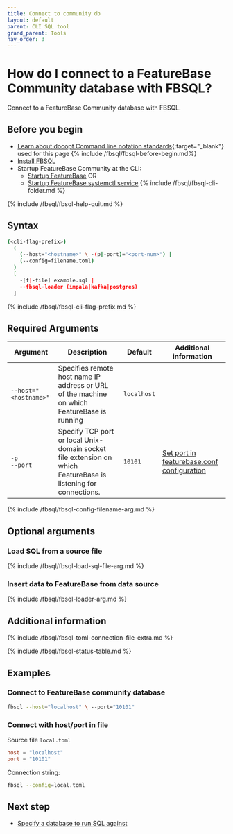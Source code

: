 ```yaml
---
title: Connect to community db
layout: default
parent: CLI SQL tool
grand_parent: Tools
nav_order: 3
---
```


# How do I connect to a FeatureBase Community database with FBSQL?

Connect to a FeatureBase Community database with FBSQL.

## Before you begin

* [Learn about docopt Command line notation standards](http://docopt.org/){:target="_blank"} used for this page
{% include /fbsql/fbsql-before-begin.md%}
* [Install FBSQL](/docs/tools/fbsql/fbsql-install)
* Startup FeatureBase Community at the CLI:
  * [Startup FeatureBase](/docs/community/com-startup-connect) OR
  * [Startup FeatureBase systemctl service](/docs/community/com-config/com-config-service-fb-manage)
{% include /fbsql/fbsql-cli-folder.md %}

{% include /fbsql/fbsql-help-quit.md %}

## Syntax

```sh
(<cli-flag-prefix>)
  (
    (--host="<hostname>" \ -(p|-port)="<port-num>") |
    (--config=filename.toml)
  )
  [
    -[f|-file] example.sql |
    --fbsql-loader (impala|kafka|postgres)
  ]
```

{% include /fbsql/fbsql-cli-flag-prefix.md %}

## Required Arguments

| Argument | Description | Default | Additional information |
|---|---|---|---|
| `--host="<hostname>"` | Specifies remote host name IP address or URL of the machine on which FeatureBase is running | `localhost` |  |
| `-p`<br>`--port` | Specify TCP port or local Unix-domain socket file extension on which FeatureBase is listening for connections. | `10101` | [Set port in featurebase.conf configuration](/docs/community/com-config/com-config-flags) |
{% include /fbsql/fbsql-config-filename-arg.md %}

## Optional arguments

### Load SQL from a source file

{% include /fbsql/fbsql-load-sql-file-arg.md %}

### Insert data to FeatureBase from data source

{% include /fbsql/fbsql-loader-arg.md %}

## Additional information

{% include /fbsql/fbsql-toml-connection-file-extra.md %}

{% include /fbsql/fbsql-status-table.md %}

## Examples

### Connect to FeatureBase community database

```sh
fbsql --host="localhost" \ --port="10101"
```

### Connect with host/port in file

Source file `local.toml`
```toml
host = "localhost"
port = "10101"
```
Connection string:
```sh
fbsql --config=local.toml
```

## Next step

* [Specify a database to run SQL against](/docs/tools/fbsql/fbsql-running-sql)
